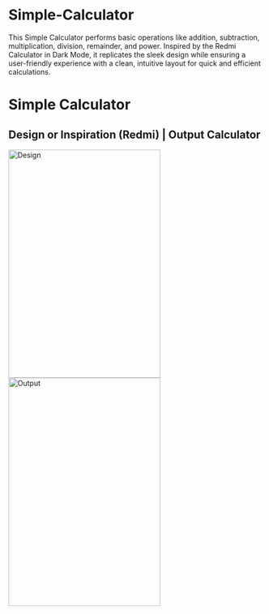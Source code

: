 # Simple-Calculator
This Simple Calculator performs basic operations like addition, subtraction, multiplication, division, remainder, and power. Inspired by the Redmi Calculator in Dark Mode, it replicates the sleek design while ensuring a user-friendly experience with a clean, intuitive layout for quick and efficient calculations.

# Simple Calculator

## Design or Inspiration (Redmi)            |            Output Calculator

<img src="https://i.ibb.co/JmDmx37/d6aa9304-9c0b-49e9-b532-73456188a39e.jpg" alt="Design" width="300px" height="450px"/>                        <img src="https://i.ibb.co/ZmFhV72/Screenshot-2024-08-23-144301-removebg-preview.png" alt="Output" width="300px" height="450px"/>
